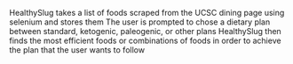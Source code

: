 HealthySlug takes a list of foods scraped from the UCSC dining page using selenium and stores them
The user is prompted to chose a dietary plan between standard, ketogenic, paleogenic, or other plans
HealthySlug then finds the most efficient foods or combinations of foods in order to achieve the plan that the user wants to follow

